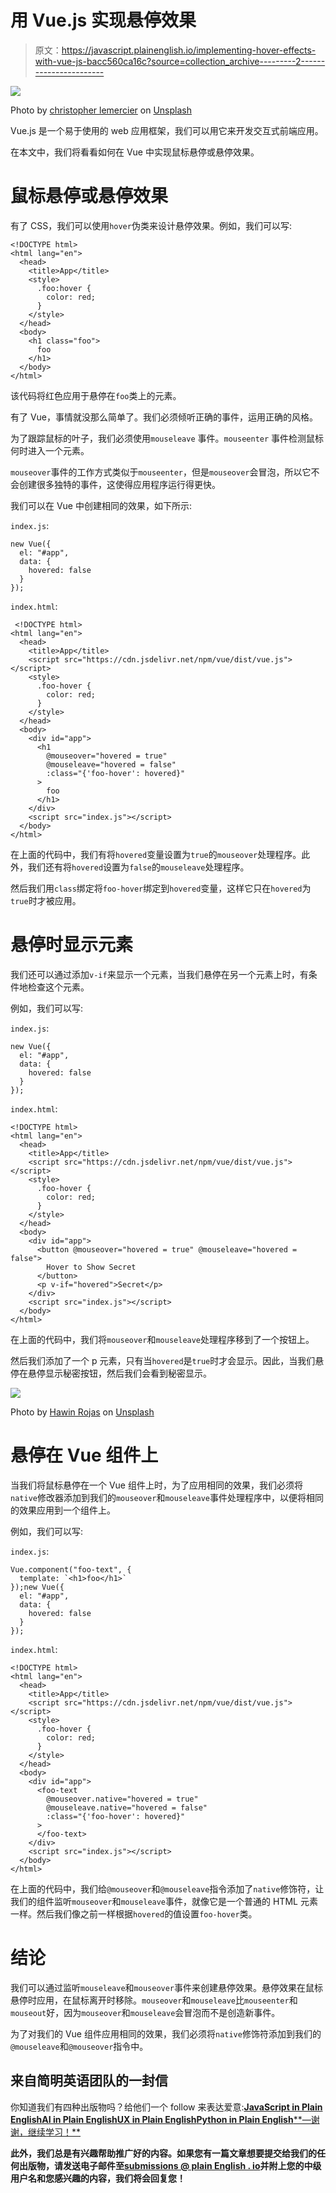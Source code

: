 # 用 Vue.js 实现悬停效果

> 原文：<https://javascript.plainenglish.io/implementing-hover-effects-with-vue-js-bacc560ca16c?source=collection_archive---------2----------------------->

![](img/b2566e71b91ea08f3ca60ad56d578462.png)

Photo by [christopher lemercier](https://unsplash.com/@elevantarts?utm_source=medium&utm_medium=referral) on [Unsplash](https://unsplash.com?utm_source=medium&utm_medium=referral)

Vue.js 是一个易于使用的 web 应用框架，我们可以用它来开发交互式前端应用。

在本文中，我们将看看如何在 Vue 中实现鼠标悬停或悬停效果。

# 鼠标悬停或悬停效果

有了 CSS，我们可以使用`hover`伪类来设计悬停效果。例如，我们可以写:

```
<!DOCTYPE html>
<html lang="en">
  <head>
    <title>App</title>
    <style>
      .foo:hover {
        color: red;
      }
    </style>
  </head>
  <body>
    <h1 class="foo">
      foo
    </h1>
  </body>
</html>
```

该代码将红色应用于悬停在`foo`类上的元素。

有了 Vue，事情就没那么简单了。我们必须倾听正确的事件，运用正确的风格。

为了跟踪鼠标的叶子，我们必须使用`mouseleave` 事件。`mouseenter` 事件检测鼠标何时进入一个元素。

`mouseover`事件的工作方式类似于`mouseenter`，但是`mouseover`会冒泡，所以它不会创建很多独特的事件，这使得应用程序运行得更快。

我们可以在 Vue 中创建相同的效果，如下所示:

`index.js`:

```
new Vue({
  el: "#app",
  data: {
    hovered: false
  }
});
```

`index.html`:

```
 <!DOCTYPE html>
<html lang="en">
  <head>
    <title>App</title>
    <script src="https://cdn.jsdelivr.net/npm/vue/dist/vue.js"></script>
    <style>
      .foo-hover {
        color: red;
      }
    </style>
  </head>
  <body>
    <div id="app">
      <h1
        @mouseover="hovered = true"
        @mouseleave="hovered = false"
        :class="{'foo-hover': hovered}"
      >
        foo
      </h1>
    </div>
    <script src="index.js"></script>
  </body>
</html>
```

在上面的代码中，我们有将`hovered`变量设置为`true`的`mouseover`处理程序。此外，我们还有将`hovered`设置为`false`的`mouseleave`处理程序。

然后我们用`class`绑定将`foo-hover`绑定到`hovered`变量，这样它只在`hovered`为`true`时才被应用。

# 悬停时显示元素

我们还可以通过添加`v-if`来显示一个元素，当我们悬停在另一个元素上时，有条件地检查这个元素。

例如，我们可以写:

`index.js`:

```
new Vue({
  el: "#app",
  data: {
    hovered: false
  }
});
```

`index.html`:

```
<!DOCTYPE html>
<html lang="en">
  <head>
    <title>App</title>
    <script src="https://cdn.jsdelivr.net/npm/vue/dist/vue.js"></script>
    <style>
      .foo-hover {
        color: red;
      }
    </style>
  </head>
  <body>
    <div id="app">
      <button @mouseover="hovered = true" @mouseleave="hovered = false">
        Hover to Show Secret
      </button>
      <p v-if="hovered">Secret</p>
    </div>
    <script src="index.js"></script>
  </body>
</html>
```

在上面的代码中，我们将`mouseover`和`mouseleave`处理程序移到了一个按钮上。

然后我们添加了一个 p 元素，只有当`hovered`是`true`时才会显示。因此，当我们悬停在悬停显示秘密按钮，然后我们会看到秘密显示。

![](img/acc4db865694de6722aac13e3c3c5e51.png)

Photo by [Hawin Rojas](https://unsplash.com/@hawin?utm_source=medium&utm_medium=referral) on [Unsplash](https://unsplash.com?utm_source=medium&utm_medium=referral)

# 悬停在 Vue 组件上

当我们将鼠标悬停在一个 Vue 组件上时，为了应用相同的效果，我们必须将`native`修改器添加到我们的`mouseover`和`mouseleave`事件处理程序中，以便将相同的效果应用到一个组件上。

例如，我们可以写:

`index.js`:

```
Vue.component("foo-text", {
  template: `<h1>foo</h1>`
});new Vue({
  el: "#app",
  data: {
    hovered: false
  }
});
```

`index.html`:

```
<!DOCTYPE html>
<html lang="en">
  <head>
    <title>App</title>
    <script src="https://cdn.jsdelivr.net/npm/vue/dist/vue.js"></script>
    <style>
      .foo-hover {
        color: red;
      }
    </style>
  </head>
  <body>
    <div id="app">
      <foo-text
        @mouseover.native="hovered = true"
        @mouseleave.native="hovered = false"
        :class="{'foo-hover': hovered}"
      >
      </foo-text>
    </div>
    <script src="index.js"></script>
  </body>
</html>
```

在上面的代码中，我们给`@mouseover`和`@mouseleave`指令添加了`native`修饰符，让我们的组件监听`mouseover`和`mouseleave`事件，就像它是一个普通的 HTML 元素一样。然后我们像之前一样根据`hovered`的值设置`foo-hover`类。

# 结论

我们可以通过监听`mouseleave`和`mouseover`事件来创建悬停效果。悬停效果在鼠标悬停时应用，在鼠标离开时移除。`mouseover`和`mouseleave`比`mouseenter`和`mouseout`好，因为`mouseover`和`mouseleave`会冒泡而不是创造新事件。

为了对我们的 Vue 组件应用相同的效果，我们必须将`native`修饰符添加到我们的`@mouseleave`和`@mouseover`指令中。

## 来自简明英语团队的一封信

你知道我们有四种出版物吗？给他们一个 follow 来表达爱意:[**JavaScript in Plain English**](https://medium.com/javascript-in-plain-english)[**AI in Plain English**](https://medium.com/ai-in-plain-english)[**UX in Plain English**](https://medium.com/ux-in-plain-english)[**Python in Plain English****—谢谢，继续学习！**](https://medium.com/python-in-plain-english)

**此外，我们总是有兴趣帮助推广好的内容。如果您有一篇文章想要提交给我们的任何出版物，请发送电子邮件至[**submissions @ plain English . io**](mailto:submissions@plainenglish.io)**并附上您的中级用户名和您感兴趣的内容，我们将会回复您！****